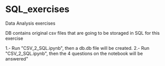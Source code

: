 # SQL_exercises

Data Analysis exercises

DB contains original csv files that are going to be storaged in SQL for this exercise

1.- Run "CSV_2_SQL.ipynb", then a db.db file will be created.
2.- Run "CSV_2_SQL.ipynb", then the 4 questions on the notebook will be answered"
